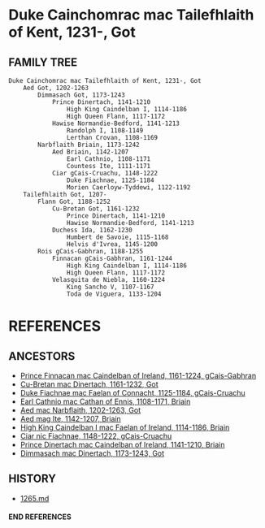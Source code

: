 # Duke Cainchomrac mac Tailefhlaith of Kent, 1231-, Got

## FAMILY TREE

```
Duke Cainchomrac mac Tailefhlaith of Kent, 1231-, Got
	Aed Got, 1202-1263
		Dimmasach Got, 1173-1243
			Prince Dinertach, 1141-1210
				High King Caindelban I, 1114-1186
				High Queen Flann, 1117-1172 
			Hawise Normandie-Bedford, 1141-1213
				Randolph I, 1108-1149
				Lerthan Crovan, 1108-1169
		Narbflaith Briain, 1173-1242
			Aed Briain, 1142-1207
				Earl Cathnio, 1108-1171
				Countess Ite, 1111-1171				
			Ciar gCais-Cruachu, 1148-1222
				Duke Fiachnae, 1125-1184
				Morien Caerloyw-Tyddewi, 1122-1192
	Tailefhlaith Got, 1207-
		Flann Got, 1188-1252
			Cu-Bretan Got, 1161-1232
				Prince Dinertach, 1141-1210
				Hawise Normandie-Bedford, 1141-1213
			Duchess Ida, 1162-1230
				Humbert de Savoie, 1115-1168
				Helvis d'Ivrea, 1145-1200
		Rois gCais-Gabhran, 1188-1255
			Finnacan gCais-Gabhran, 1161-1244
				High King Caindelban I, 1114-1186
				High Queen Flann, 1117-1172 
			Velasquita de Niebla, 1160-1224
				King Sancho V, 1107-1167
				Toda de Viguera, 1133-1204				

```


# REFERENCES

## ANCESTORS
* [Prince Finnacan mac Caindelban of Ireland, 1161-1224, gCais-Gabhran](finnacan_mac_caindelban_1161.md)
* [Cu-Bretan mac Dinertach, 1161-1232, Got](cu-bretan_mac_dinertach_1161.md)
* [Duke Fiachnae mac Faelan of Connacht, 1125-1184, gCais-Cruachu](fiachnae_mac_faelan_1125.md)
* [Earl Cathnio mac Cathan of Ennis, 1108-1171, Briain](cathnio_mac_cathan_1108.md)
* [Aed mac Narbflaith, 1202-1263, Got](aed_mac_narbflaith_1202.md)
* [Aed mag Ite, 1142-1207, Briain](aed_mag_ite_1142.md)
* [High King Caindelban I mac Faelan of Ireland, 1114-1186, Briain](caindelban_i_mac_faelan_1114.md)
* [Ciar nic Fiachnae, 1148-1222, gCais-Cruachu](ciar_nic_fiachnae_1148.md)
* [Prince Dinertach mac Caindelban of Ireland, 1141-1210, Briain](dinertach_mac_caindelban_1141.md)
* [Dimmasach mac Dinertach, 1173-1243, Got](dimmasach_mac_dinertach_1173.md)

## HISTORY
* [1265.md](../h/1265.md)
#### END REFERENCES